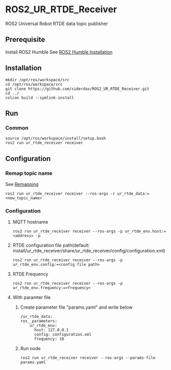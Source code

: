 # ROS2_UR_RTDE_Receiver
ROS2 Universal Robot RTDE data topic publisher

## Prerequisite
Install ROS2 Humble
See [ROS2 Humble Installation](https://docs.ros.org/en/humble/Installation.html)

## Installation
```
mkdir /opt/ros/workspace/src
cd /opt/ros/workspace/src
git clone https://github.com/siderdax/ROS2_UR_RTDE_Receiver.git
cd ../
colcon build --symlink-install
```

## Run

### Common
```
source /opt/ros/workspace/install/setup.bash
ros2 run ur_rtde_receiver receiver
```

## Configuration

### Remap topic name
See [Remapping](https://design.ros2.org/articles/static_remapping.html)
```
ros2 run ur_rtde_receiver receiver --ros-args -r ur_rtde_data:=<new_topic_name>
```

### Configuration
1. MQTT hostname
    ```
    ros2 run ur_rtde_receiver receiver --ros-args -p ur_rtde_env.host:=<address> -p 
    ```
    
2. RTDE configuration file path(default: install/ur_rtde_receiver/share/ur_rtde_receiver/config/configuration.xml)
    ```
    ros2 run ur_rtde_receiver receiver --ros-args -p ur_rtde_env.config:=<config file path> 
    ```
    
3. RTDE Frequency
    ```
    ros2 run ur_rtde_receiver receiver --ros-args -p ur_rtde_env.frequency:=<frequency>
    ```
    
4. With paramter file
    1. Create parameter file "params.yaml" and write below
        ```
        /ur_rtde_data:
        ros__parameters:
            ur_rtde_env:
              host: 127.0.0.1
              config: configuration.xml
              frequency: 10
        ```
    2. Run node
        ```
        ros2 run ur_rtde_receiver receiver --ros-args --params-file params.yaml
        ```